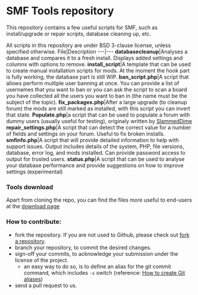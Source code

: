 # SMF Tools repository

This repository contains a few useful scripts for SMF, such as install/upgrade or repair scripts, database cleaning up, etc.

All scripts in this repository are under BSD 3-clause license, unless specified otherwise.
File|Description
---|---
**databasecleanup**|Analyses a database and compares it to a fresh install.  Displays added settings and columns with options to remove.
**install_script**|A template that can be used to create manual installation scripts for mods. At the moment the hook part is fully working, the database part is still WIP.
**ban_script.php**|A script that allows perform multiple user banning at once. You can provide a list of usernames that you want to ban or you can ask the script to scan a board you have collected all the users you want to ban in (the name must be the subject of the topic).
**fix_packages.php**|After a large upgrade (to cleanup forum) the mods are still marked as installed, with this script you can invert that state.
**Populate.php**|a script that can be used to populate a forum with dummy users (usually useful for testing), originaly written by [SlammedDime](http://code.mattzuba.com/populator)
**repair_settings.php**|A script that can detect the correct value for a number of fields and settings on your forum.  Useful to fix broken installs.
**smfinfo.php**|A script that will provide detailed information to help with support issues. Output includes details of the system, PHP, file versions, database, error log, and mods installed.  Can provide password access to output for trusted users.
**status.php**|A script that can be used to analyse your database performance and provide suggestions on how to improve settings (experimental)

### Tools download

Apart from cloning the repo, you can find the files more useful to end-users at the [download page](https://github.com/emanuele45/tools/downloads)

### How to contribute:
* fork the repository. If you are not used to Github, please check out [fork a repository](http://help.github.com/fork-a-repo).
* branch your repository, to commit the desired changes.
* sign-off your commits, to acknowledge your submission under the license of the project.
  * an easy way to do so, is to define an alias for the git commit command, which includes `-s` switch (reference: [How to create Git aliases](http://githacks.com/post/1168909216/how-to-create-git-aliases))
* send a pull request to us.
